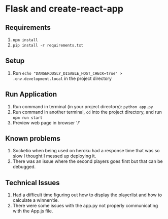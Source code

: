 # Flask and create-react-app

## Requirements
1. `npm install`
2. `pip install -r requirements.txt`

## Setup
1. Run `echo "DANGEROUSLY_DISABLE_HOST_CHECK=true" > .env.development.local` in the project directory

## Run Application
1. Run command in terminal (in your project directory): `python app.py`
2. Run command in another terminal, `cd` into the project directory, and run `npm run start`
3. Preview web page in browser '/'

## Known problems
1. Socketio when being used on heroku had a response time that was so slow I thought I messed up deploying it.
2. There was an issue where the second players goes first but that can be debugged.


## Technical Issues
1. Had a difficult time figuring out how to display the playerlist and how to calculate a winner/tie.
2. There were some issues with the app.py not properly communicating with the App.js file.
